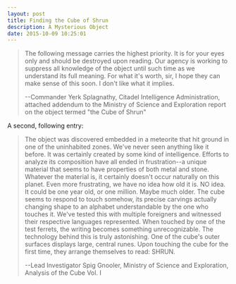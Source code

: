 ```yaml
---
layout: post
title: Finding the Cube of Shrun
description: A Mysterious Object
date: 2015-10-09 10:25:01
---
```


> The following message carries the highest priority.  It is for your eyes only and should be destroyed upon reading.  Our agency is working to suppress all knowledge of the object until such time as we understand its full meaning.  For what it's worth, sir, I hope they can make sense of this soon.  I don't like what it implies.
>
> --Commander Yerk Splagnathy, Citadel Intelligence Administration, attached addendum to the Ministry of Science and Exploration report on the object termed "the Cube of Shrun"

A second, following entry:

> The object was discovered embedded in a meteorite that hit ground in one of the uninhabited zones.  We've never seen anything like it before.  It was certainly created by some kind of intelligence.  Efforts to analyze its composition have all ended in frustration--a unique material that seems to have properties of both metal and stone.  Whatever the material is, it certainly doesn't occur naturally on this planet.  Even more frustrating, we have no idea how old it is.  NO idea.  It could be one year old, or one million.  Maybe much older.  The cube seems to respond to touch somehow, its precise carvings actually changing shape to an alphabet understandable by the one who touches it.  We've tested this with multiple foreigners and witnessed their respective languages represented.  When touched by one of the test ferrets, the writing becomes something unrecognizable.  The technology behind this is truly astonishing.  One of the cube's outer surfaces displays large, central runes.  Upon touching the cube for the first time, they arrange themselves to read: SHRUN.
>
> --Lead Investigator Spig Gnooler, Ministry of Science and Exploration, Analysis of the Cube Vol. I
